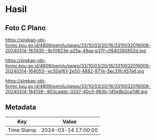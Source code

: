 # Hasil

## Foto C Plano

https://sirekap-obj-formc.kpu.go.id/4809/pemilu/ppwp/33/10/03/20/16/3310032016008-20240314-163935--8cf0623e-a25a-48aa-b37f-cf840280852d.jpg

https://sirekap-obj-formc.kpu.go.id/4809/pemilu/ppwp/33/10/03/20/16/3310032016008-20240314-164053--ec50af61-2e50-4882-877e-3ec31fc457a6.jpg

https://sirekap-obj-formc.kpu.go.id/4809/pemilu/ppwp/33/10/03/20/16/3310032016008-20240314-164139--803caddc-3337-40c0-963b-145e8b2ca7d6.jpg


## Metadata

| Key        | Value               |
| ---------- | ------------------- |
| Time Stamp | 2024-03-14 17:00:00 |




